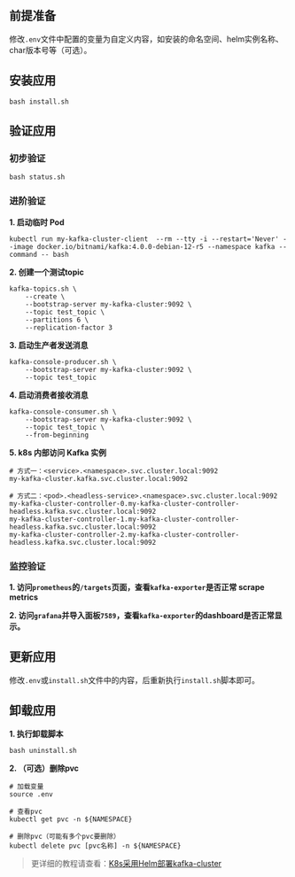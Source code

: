 前提准备
---

修改`.env`文件中配置的变量为自定义内容，如安装的命名空间、helm实例名称、char版本号等（可选）。

安装应用
---

```shell
bash install.sh
```

验证应用
---

### 初步验证

```shell
bash status.sh
```

### 进阶验证

**1. 启动临时 Pod**

```shell
kubectl run my-kafka-cluster-client  --rm --tty -i --restart='Never' --image docker.io/bitnami/kafka:4.0.0-debian-12-r5 --namespace kafka --command -- bash
```
    
**2. 创建一个测试topic**

```shell
kafka-topics.sh \
    --create \
    --bootstrap-server my-kafka-cluster:9092 \
    --topic test_topic \
    --partitions 6 \
    --replication-factor 3
```
    
**3. 启动生产者发送消息**

```shell
kafka-console-producer.sh \
    --bootstrap-server my-kafka-cluster:9092 \
    --topic test_topic
```

**4. 启动消费者接收消息**

```shell
kafka-console-consumer.sh \
    --bootstrap-server my-kafka-cluster:9092 \
    --topic test_topic \
    --from-beginning
```

**5. k8s 内部访问 Kafka 实例**

```shell
# 方式一：<service>.<namespace>.svc.cluster.local:9092
my-kafka-cluster.kafka.svc.cluster.local:9092

# 方式二：<pod>.<headless-service>.<namespace>.svc.cluster.local:9092
my-kafka-cluster-controller-0.my-kafka-cluster-controller-headless.kafka.svc.cluster.local:9092
my-kafka-cluster-controller-1.my-kafka-cluster-controller-headless.kafka.svc.cluster.local:9092
my-kafka-cluster-controller-2.my-kafka-cluster-controller-headless.kafka.svc.cluster.local:9092
```

### 监控验证

**1. 访问`prometheus`的`/targets`页面，查看`kafka-exporter`是否正常 scrape metrics**

**2. 访问`grafana`并导入面板`7589`，查看`kafka-exporter`的dashboard是否正常显示。**

更新应用
---

修改`.env`或`install.sh`文件中的内容，后重新执行`install.sh`脚本即可。

卸载应用
---

**1. 执行卸载脚本**

```shell
bash uninstall.sh
```

**2. （可选）删除pvc**

```shell
# 加载变量
source .env

# 查看pvc
kubectl get pvc -n ${NAMESPACE}

# 删除pvc（可能有多个pvc要删除）
kubectl delete pvc [pvc名称] -n ${NAMESPACE}
```

> 更详细的教程请查看：[K8s采用Helm部署kafka-cluster](https://lbs.wiki/pages/c4730ed2/)
